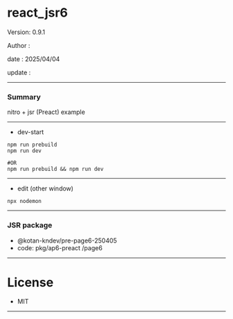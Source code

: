 # react_jsr6

 Version: 0.9.1

 Author  : 

 date    : 2025/04/04

 update  :

***
### Summary

nitro + jsr (Preact) example

***
* dev-start

```
npm run prebuild
npm run dev

#OR
npm run prebuild && npm run dev
```

***
* edit (other window)
```
npx nodemon
```

***
### JSR package

* @kotan-kndev/pre-page6-250405
* code: pkg/ap6-preact  /page6

***
# License

* MIT

***
